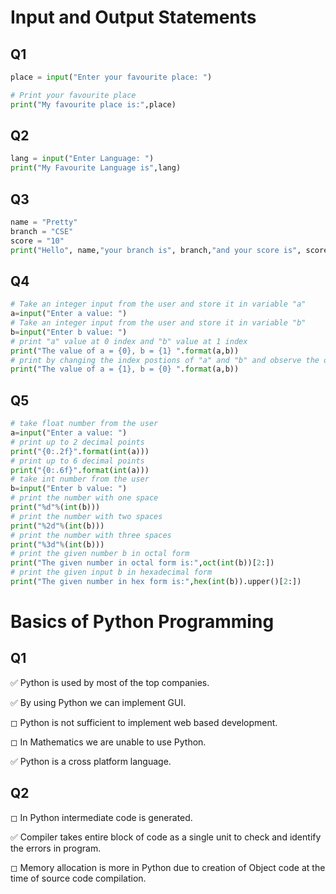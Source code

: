 # Input and Output Statements


## Q1


```python
place = input("Enter your favourite place: ")

# Print your favourite place
print("My favourite place is:",place)
```

## Q2


```python
lang = input("Enter Language: ")
print("My Favourite Language is",lang)
```

## Q3


```python
name = "Pretty"
branch = "CSE"
score = "10"
print("Hello", name,"your branch is", branch,"and your score is", score)
```

## Q4


```python
# Take an integer input from the user and store it in variable "a"
a=input("Enter a value: ")
# Take an integer input from the user and store it in variable "b"
b=input("Enter b value: ")
# print "a" value at 0 index and "b" value at 1 index
print("The value of a = {0}, b = {1} ".format(a,b))
# print by changing the index postions of "a" and "b" and observe the output
print("The value of a = {1}, b = {0} ".format(a,b))
```

## Q5


```python
# take float number from the user
a=input("Enter a value: ")
# print up to 2 decimal points
print("{0:.2f}".format(int(a)))
# print up to 6 decimal points
print("{0:.6f}".format(int(a)))
# take int number from the user
b=input("Enter b value: ")
# print the number with one space
print("%d"%(int(b)))
# print the number with two spaces
print("%2d"%(int(b)))
# print the number with three spaces
print("%3d"%(int(b)))
# print the given number b in octal form
print("The given number in octal form is:",oct(int(b))[2:])
# print the given input b in hexadecimal form
print("The given number in hex form is:",hex(int(b)).upper()[2:])
```



# Basics of Python Programming



## Q1

✅ Python is used by most of the top companies.

✅  By using Python we can implement GUI.

◻ Python is not sufficient to implement web based development.

◻ In Mathematics we are unable to use Python.

✅ Python is a cross platform language.

## Q2

◻ In Python intermediate code is generated.

✅ Compiler takes entire block of code as a single unit to check and identify the errors in program.

◻ Memory allocation is more in Python due to creation of Object code at the time of source code compilation.
